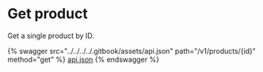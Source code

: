 # Get product

Get a single product by ID.

{% swagger src="../../../../.gitbook/assets/api.json" path="/v1/products/{id}" method="get" %}
[api.json](../../../../.gitbook/assets/api.json)
{% endswagger %}
